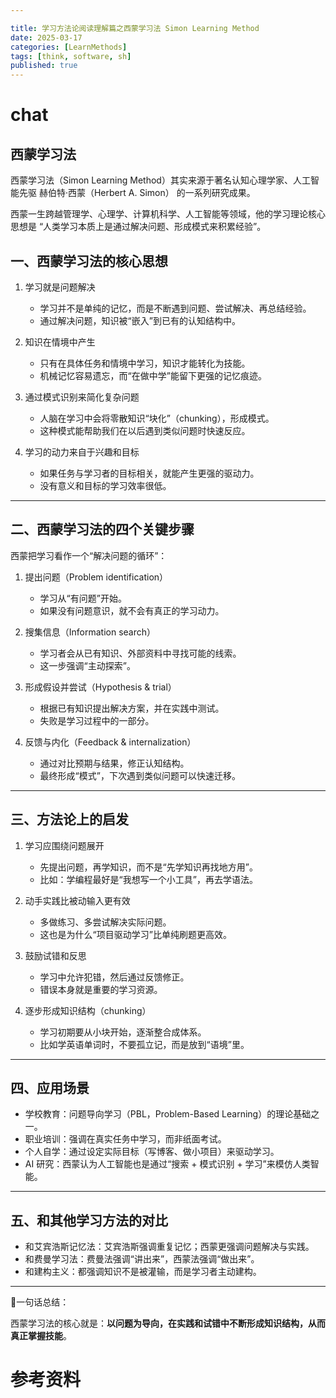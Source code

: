 ```yaml
---

title: 学习方法论阅读理解篇之西蒙学习法 Simon Learning Method
date: 2025-03-17
categories: [LearnMethods]
tags: [think, software, sh]
published: true
---
```







# chat

## 西蒙学习法

西蒙学习法（Simon Learning Method）其实来源于著名认知心理学家、人工智能先驱 赫伯特·西蒙（Herbert A. Simon） 的一系列研究成果。

西蒙一生跨越管理学、心理学、计算机科学、人工智能等领域，他的学习理论核心思想是 “人类学习本质上是通过解决问题、形成模式来积累经验”。

## 一、西蒙学习法的核心思想

1. 学习就是问题解决

   * 学习并不是单纯的记忆，而是不断遇到问题、尝试解决、再总结经验。
   * 通过解决问题，知识被“嵌入”到已有的认知结构中。

2. 知识在情境中产生

   * 只有在具体任务和情境中学习，知识才能转化为技能。
   * 机械记忆容易遗忘，而“在做中学”能留下更强的记忆痕迹。

3. 通过模式识别来简化复杂问题

   * 人脑在学习中会将零散知识“块化”（chunking），形成模式。
   * 这种模式能帮助我们在以后遇到类似问题时快速反应。

4. 学习的动力来自于兴趣和目标

   * 如果任务与学习者的目标相关，就能产生更强的驱动力。
   * 没有意义和目标的学习效率很低。

---

## 二、西蒙学习法的四个关键步骤

西蒙把学习看作一个“解决问题的循环”：

1. 提出问题（Problem identification）

   * 学习从“有问题”开始。
   * 如果没有问题意识，就不会有真正的学习动力。

2. 搜集信息（Information search）

   * 学习者会从已有知识、外部资料中寻找可能的线索。
   * 这一步强调“主动探索”。

3. 形成假设并尝试（Hypothesis & trial）

   * 根据已有知识提出解决方案，并在实践中测试。
   * 失败是学习过程中的一部分。

4. 反馈与内化（Feedback & internalization）

   * 通过对比预期与结果，修正认知结构。
   * 最终形成“模式”，下次遇到类似问题可以快速迁移。

---

## 三、方法论上的启发

1. 学习应围绕问题展开

   * 先提出问题，再学知识，而不是“先学知识再找地方用”。
   * 比如：学编程最好是“我想写一个小工具”，再去学语法。

2. 动手实践比被动输入更有效

   * 多做练习、多尝试解决实际问题。
   * 这也是为什么“项目驱动学习”比单纯刷题更高效。

3. 鼓励试错和反思

   * 学习中允许犯错，然后通过反馈修正。
   * 错误本身就是重要的学习资源。

4. 逐步形成知识结构（chunking）

   * 学习初期要从小块开始，逐渐整合成体系。
   * 比如学英语单词时，不要孤立记，而是放到“语境”里。

---

## 四、应用场景

* 学校教育：问题导向学习（PBL，Problem-Based Learning）的理论基础之一。
* 职业培训：强调在真实任务中学习，而非纸面考试。
* 个人自学：通过设定实际目标（写博客、做小项目）来驱动学习。
* AI 研究：西蒙认为人工智能也是通过“搜索 + 模式识别 + 学习”来模仿人类智能。

---

## 五、和其他学习方法的对比

* 和艾宾浩斯记忆法：艾宾浩斯强调重复记忆；西蒙更强调问题解决与实践。
* 和费曼学习法：费曼法强调“讲出来”，西蒙法强调“做出来”。
* 和建构主义：都强调知识不是被灌输，而是学习者主动建构。

---

📌一句话总结：

西蒙学习法的核心就是：**以问题为导向，在实践和试错中不断形成知识结构，从而真正掌握技能**。

# 参考资料


